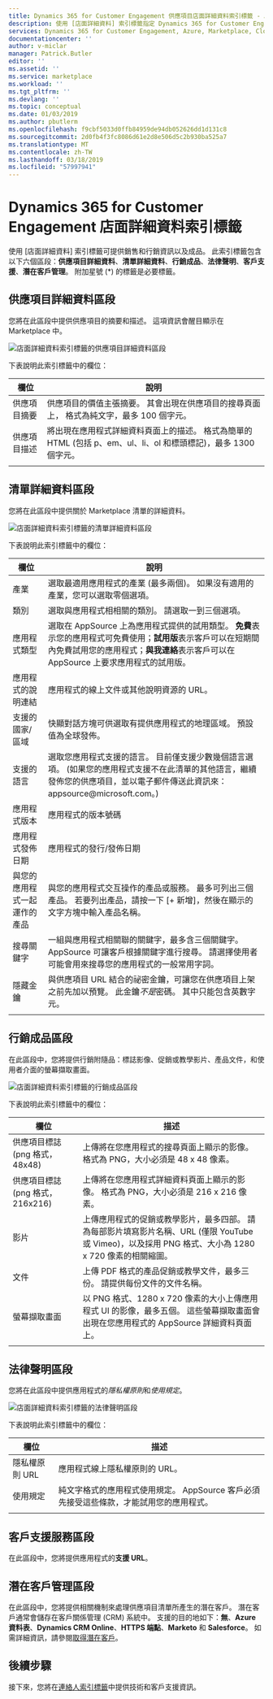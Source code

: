 ```yaml
---
title: Dynamics 365 for Customer Engagement 供應項目店面詳細資料索引標籤 - Azure Marketplace | Microsoft Docs
description: 使用 [店面詳細資料] 索引標籤指定 Dynamics 365 for Customer Engagement 供應項目的銷售和行銷資訊。
services: Dynamics 365 for Customer Engagement, Azure, Marketplace, Cloud Partner Portal, AppSource
documentationcenter: ''
author: v-miclar
manager: Patrick.Butler
editor: ''
ms.assetid: ''
ms.service: marketplace
ms.workload: ''
ms.tgt_pltfrm: ''
ms.devlang: ''
ms.topic: conceptual
ms.date: 01/03/2019
ms.author: pbutlerm
ms.openlocfilehash: f9cbf5033d0ffb84959de94db052626dd1d131c8
ms.sourcegitcommit: 2d0fb4f3fc8086d61e2d8e506d5c2b930ba525a7
ms.translationtype: MT
ms.contentlocale: zh-TW
ms.lasthandoff: 03/18/2019
ms.locfileid: "57997941"
---
```

# <a name="dynamics-365-for-customer-engagement-storefront-details-tab"></a>Dynamics 365 for Customer Engagement 店面詳細資料索引標籤

使用 [店面詳細資料] 索引標籤可提供銷售和行銷資訊以及成品。  此索引標籤包含以下六個區段：**供應項目詳細資料**、**清單詳細資料**、**行銷成品**、**法律聲明**、**客戶支援**、**潛在客戶管理**。  附加星號 (*) 的標籤是必要標籤。


## <a name="offer-details-section"></a>供應項目詳細資料區段

您將在此區段中提供供應項目的摘要和描述。  這項資訊會醒目顯示在 Marketplace 中。
 
![店面詳細資料索引標籤的供應項目詳細資料區段](./media/storefront-tab-offer-details.png)

下表說明此索引標籤中的欄位： 

|    **欄位**          |  **說明**               |
|  ---------------      |  ---------------               |
|  供應項目摘要        | 供應項目的價值主張摘要。 其會出現在供應項目的搜尋頁面上， 格式為純文字，最多 100 個字元。 |
|  供應項目描述    | 將出現在應用程式詳細資料頁面上的描述。 格式為簡單的 HTML (包括 p、em、ul、li、ol 和標頭標記)，最多 1300 個字元。  |
|  |  | 


## <a name="listing-details-section"></a>清單詳細資料區段

您將在此區段中提供關於 Marketplace 清單的詳細資料。

![店面詳細資料索引標籤的清單詳細資料區段](./media/storefront-tab-listing-details.png)

下表說明此索引標籤中的欄位： 

|    **欄位**          |  **說明**               |
|  ---------------      |  ---------------               |
|  產業           | 選取最適用應用程式的產業 (最多兩個)。 如果沒有適用的產業，您可以選取零個選項。  |
|  類別           | 選取與應用程式相相關的類別。 請選取一到三個選項。  |
|  應用程式類型             | 選取在 AppSource 上為應用程式提供的試用類型。 **免費**表示您的應用程式可免費使用；**試用版**表示客戶可以在短期間內免費試用您的應用程式；**與我連絡**表示客戶可以在 AppSource 上要求應用程式的試用版。  |
| 應用程式的說明連結 | 應用程式的線上文件或其他說明資源的 URL。  |
| 支援的國家/區域 | 快顯對話方塊可供選取有提供應用程式的地理區域。  預設值為全球發佈。 |
| 支援的語言   | 選取您應用程式支援的語言。 目前僅支援少數幾個語言選項。  (如果您的應用程式支援不在此清單的其他語言，繼續發佈您的供應項目，並以電子郵件傳送此資訊來： appsource\@microsoft.com。)  |
| 應用程式版本           | 應用程式的版本號碼    |
| 應用程式發佈日期      | 應用程式的發行/發佈日期 |
| 與您的應用程式一起運作的產品 | 與您的應用程式交互操作的產品或服務。 最多可列出三個產品。 若要列出產品，請按一下 [+ 新增]，然後在顯示的文字方塊中輸入產品名稱。  |
| 搜尋關鍵字       | 一組與應用程式相關聯的關鍵字，最多含三個關鍵字。  AppSource 可讓客戶根據關鍵字進行搜尋。  請選擇使用者可能會用來搜尋您的應用程式的一般常用字詞。  |
|  隱藏金鑰             | 與供應項目 URL 結合的祕密金鑰，可讓您在供應項目上架之前先加以預覽。  此金鑰*不是*密碼。  其中只能包含英數字元。  |
|  |  |


## <a name="marketing-artifacts-section"></a>行銷成品區段

在此區段中，您將提供行銷附隨品：標誌影像、促銷或教學影片、產品文件，和使用者介面的螢幕擷取畫面。

![店面詳細資料索引標籤的行銷成品區段](./media/storefront-tab-market-artifacts.png)

下表說明此索引標籤中的欄位： 

|      欄位            |    描述                 |
|  ---------------      |  ---------------               |
| 供應項目標誌 (png 格式，48x48) | 上傳將在您應用程式的搜尋頁面上顯示的影像。 格式為 PNG，大小必須是 48 x 48 像素。 |
| 供應項目標誌 (png 格式，216x216) | 上傳將在您應用程式詳細資料頁面上顯示的影像。 格式為 PNG，大小必須是 216 x 216 像素。 |
| 影片                | 上傳應用程式的促銷或教學影片，最多四部。  請為每部影片填寫影片名稱、URL (僅限 YouTube 或 Vimeo)，以及採用 PNG 格式、大小為 1280 x 720 像素的相關縮圖。  | 
| 文件             | 上傳 PDF 格式的產品促銷或教學文件，最多三份。  請提供每份文件的文件名稱。  |
| 螢幕擷取畫面           | 以 PNG 格式、1280 x 720 像素的大小上傳應用程式 UI 的影像，最多五個。  這些螢幕擷取畫面會出現在您應用程式的 AppSource 詳細資料頁面上。 |
|  |  |


## <a name="legal-section"></a>法律聲明區段

您將在此區段中提供應用程式的*隱私權原則*和*使用規定*。

![店面詳細資料索引標籤的法律聲明區段](./media/storefront-tab-legal.png)

下表說明此索引標籤中的欄位： 

|      欄位            |    描述                 |
|  ---------------      |  ---------------               |
| 隱私權原則 URL    | 應用程式線上隱私權原則的 URL。  |
| 使用規定          | 純文字格式的應用程式使用規定。  AppSource 客戶必須先接受這些條款，才能試用您的應用程式。 |
|  |  |


## <a name="customer-support-section"></a>客戶支援服務區段

在此區段中，您將提供應用程式的**支援 URL**。


## <a name="lead-management-section"></a>潛在客戶管理區段

在此區段中，您將提供相關機制來處理供應項目清單所產生的潛在客戶。  潛在客戶通常會儲存在客戶關係管理 (CRM) 系統中。  支援的目的地如下：**無**、**Azure 資料表**、**Dynamics CRM Online**、**HTTPS 端點**、**Marketo** 和 **Salesforce**。  如需詳細資訊，請參閱[取得潛在客戶](../../cloud-partner-portal-orig/cloud-partner-portal-get-customer-leads.md)。


## <a name="next-steps"></a>後續步驟

接下來，您將在[連絡人索引標籤](./cpp-contacts-tab.md)中提供技術和客戶支援資訊。 
